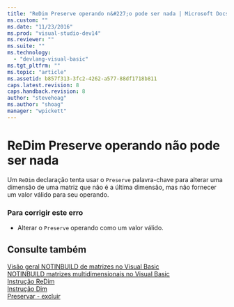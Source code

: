 ```yaml
---
title: "ReDim Preserve operando n&#227;o pode ser nada | Microsoft Docs"
ms.custom: ""
ms.date: "11/23/2016"
ms.prod: "visual-studio-dev14"
ms.reviewer: ""
ms.suite: ""
ms.technology: 
  - "devlang-visual-basic"
ms.tgt_pltfrm: ""
ms.topic: "article"
ms.assetid: b857f313-3fc2-4262-a577-88df1718b811
caps.latest.revision: 8
caps.handback.revision: 8
author: "stevehoag"
ms.author: "shoag"
manager: "wpickett"
---
```

# ReDim Preserve operando n&#227;o pode ser nada
Um `ReDim` declaração tenta usar o `Preserve` palavra\-chave para alterar uma dimensão de uma matriz que não é a última dimensão, mas não fornecer um valor válido para seu operando.  
  
### Para corrigir este erro  
  
-   Alterar o `Preserve` operando como um valor válido.  
  
## Consulte também  
 [Visão geral NOTINBUILD de matrizes no Visual Basic](http://msdn.microsoft.com/pt-br/ca50e2f2-b4d2-4c57-9169-9abbcc3392d8)   
 [NOTINBUILD matrizes multidimensionais no Visual Basic](http://msdn.microsoft.com/pt-br/d92cad25-07e2-4d79-8ea4-ab269700f5de)   
 [Instrução ReDim](/dotnet/visual-basic/language-reference/statements/redim-statement)   
 [Instrução Dim](/dotnet/visual-basic/language-reference/statements/dim-statement)   
 [Preservar \- excluir](http://msdn.microsoft.com/pt-br/91badeab-b4e0-48b6-92c9-9f0c8f995d81)